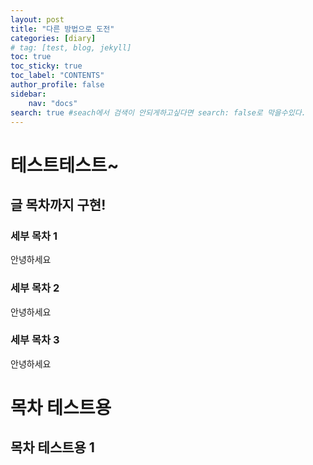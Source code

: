 ```yaml
---
layout: post
title: "다른 방법으로 도전"
categories: [diary]
# tag: [test, blog, jekyll]
toc: true
toc_sticky: true
toc_label: "CONTENTS"
author_profile: false
sidebar:
    nav: "docs"
search: true #seach에서 검색이 안되게하고싶다면 search: false로 막을수있다.
---
```

# 테스트테스트~
## 글 목차까지 구현!

### 세부 목차 1
안녕하세요
### 세부 목차 2
안녕하세요
### 세부 목차 3
안녕하세요

# 목차 테스트용
## 목차 테스트용 1